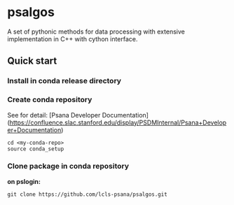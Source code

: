 # psalgos
A set of pythonic methods for data processing with extensive implementation in C++ with cython interface.

## Quick start
### Install in conda release directory
### Create conda repository 
See for detail: [Psana Developer Documentation]
(https://confluence.slac.stanford.edu/display/PSDMInternal/Psana+Developer+Documentation)
```
cd <my-conda-repo>
source conda_setup
```

### Clone package in conda repository
**on pslogin:**
```
git clone https://github.com/lcls-psana/psalgos.git
```

<!---
## Documentation
https://lcls-psana.github.io/psalgos/

## Markup example
### header3
#### header4
- bul1
- bul2
* bold
#### header4-2
**bul4**

```
some code
```
--->
